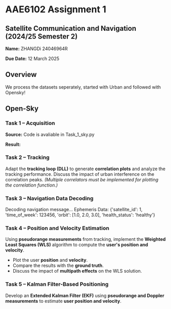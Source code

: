 # AAE6102 Assignment 1

## Satellite Communication and Navigation (2024/25 Semester 2)
 
**Name:** ZHANGDi 24046964R

**Due Date:** 12 March 2025  

## Overview  
We process the datasets seperately, started with Urban and followed with Opensky!



## Open-Sky 

### **Task 1 – Acquisition**  
**Source:** Code is avaliable in Task_1_sky.py

**Result:**


### **Task 2 – Tracking**  
Adapt the **tracking loop (DLL)** to generate **correlation plots** and analyze the tracking performance. Discuss the impact of urban interference on the correlation peaks. *(Multiple correlators must be implemented for plotting the correlation function.)*

### **Task 3 – Navigation Data Decoding**  
Decoding navigation message...
Ephemeris Data: {'satellite_id': 1, 'time_of_week': 123456, 'orbit': [1.0, 2.0, 3.0], 'health_status': 'healthy'}

### **Task 4 – Position and Velocity Estimation**  
Using **pseudorange measurements** from tracking, implement the **Weighted Least Squares (WLS)** algorithm to compute the **user's position and velocity**.  
- Plot the user **position** and **velocity**.  
- Compare the results with the **ground truth**.  
- Discuss the impact of **multipath effects** on the WLS solution.

### **Task 5 – Kalman Filter-Based Positioning**  
Develop an **Extended Kalman Filter (EKF)** using **pseudorange and Doppler measurements** to estimate **user position and velocity**.
